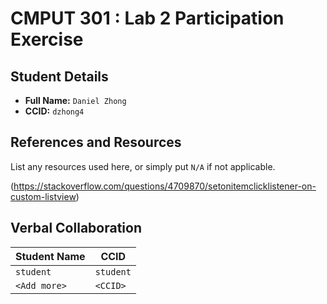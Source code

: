 # CMPUT 301 : Lab 2 Participation Exercise

## Student Details

- **Full Name:** `Daniel Zhong`
- **CCID:** `dzhong4`

## References and Resources

List any resources used here, or simply put `N/A` if not applicable.

(https://stackoverflow.com/questions/4709870/setonitemclicklistener-on-custom-listview)

## Verbal Collaboration

| Student Name | CCID      |
| ------------ | --------- |
| `student`    | `student` |
| `<Add more>` | `<CCID>`  |
